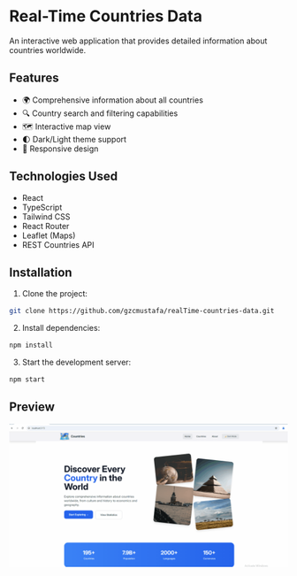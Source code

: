 # Real-Time Countries Data

An interactive web application that provides detailed information about countries worldwide.


## Features

- 🌍 Comprehensive information about all countries
- 🔍 Country search and filtering capabilities
- 🗺️ Interactive map view
- 🌓 Dark/Light theme support
- 📱 Responsive design

## Technologies Used

- React
- TypeScript
- Tailwind CSS
- React Router
- Leaflet (Maps)
- REST Countries API

## Installation

1. Clone the project:
```bash
git clone https://github.com/gzcmustafa/realTime-countries-data.git
```

2. Install dependencies:
```bash
npm install
```

3. Start the development server:
```bash
npm start
```

## Preview

![Home Page](.github/assets/Animation.gif)
